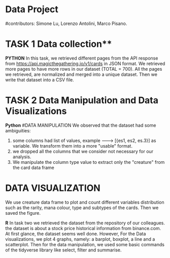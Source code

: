 # **Data Project**

#contributors: Simone Lu, Lorenzo Antolini, Marco Pisano.
# TASK 1 Data collection**

**PYTHON**
 In this task, we retrieved different pages from the API response from https://api.magicthegathering.io/v1/cards in JSON format. We retrieved more pages to have more rows in our dataset (TOTAL = 700). All the pages we retrieved, are normalized and merged into a unique dataset. Then we write that dataset into a CSV file.

# TASK 2 Data Manipulation and Data Visualizations

**Python**
#DATA MANIPULATION
 We observed that the dataset had some ambiguities:
 1) some columns had list of values, example ---> [{es1, es2, es.3}] as variable. We transform them into a more "usable" format.
 2) we dropped all the columns that we consider not necessary for our analysis.
 3) We manipulate the column type value to extract only the "creature" from the card data frame

# DATA VISUALIZATION
 We use creature data frame to plot and count different variables distribution such as the rarity, mana colour, type and subtypes of the cards.
 Then we saved the figure.
 
**R**
  In task two we retrieved the dataset from the repository of our colleagues. the dataset is about a stock price historical information from binance.com. At first glance, the dataset seems well done. However, For the Data visualizations, we plot 4 graphs, namely: a barplot, boxplot, a line and a scatterplot.
  Then for the data manipulation, we used some basic commands of the tidyverse library like select, filter and summarise.

  


